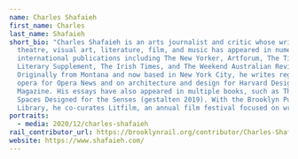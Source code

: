 ```yaml
---
name: Charles Shafaieh
first_name: Charles
last_name: Shafaieh
short_bio: "Charles Shafaieh is an arts journalist and critic whose writing on
  theatre, visual art, literature, film, and music has appeared in numerous
  international publications including The New Yorker, Artforum, The Times
  Literary Supplement, The Irish Times, and The Weekend Australian Review.
  Originally from Montana and now based in New York City, he writes regularly on
  opera for Opera News and on architecture and design for Harvard Design
  Magazine. His essays have also appeared in multiple books, such as The Touch:
  Spaces Designed for the Senses (gestalten 2019). With the Brooklyn Public
  Library, he co-curates Litfilm, an annual film festival focused on writers."
portraits:
  - media: 2020/12/charles-shafaieh
rail_contributor_url: https://brooklynrail.org/contributor/Charles-Shafaieh
website: https://www.shafaieh.com/
---
```

